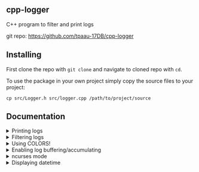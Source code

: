 ## cpp-logger
C++ program to filter and print logs

git repo: https://github.com/tpaau-17DB/cpp-logger

## Installing
First clone the repo with `git clone` and navigate to cloned repo with `cd`.

To use the package in your own project simply copy the source files to your project:
```
cp src/Logger.h src/logger.cpp /path/to/project/source
```

## Documentation

<details>

<summary>Printing logs</summary>

Use one of these methods to print logs:
* `Logger::PrintDebug`
* `Logger::PrintLog`
* `Logger::PrintWarn`
* `Logger::PrintErr`

Note that debug logs will get filtered out by default.

</details>


<details>

<summary>Filtering logs</summary>

# By verbosity

Verbosity controls which logs are suppressed and which are not.
Method `Logger::SetVerbosity(...)` is used to set the verbosity value.

Possible verbosity values are:

* [0] All - Don't suppress any logs
* [1] Standard - Only suppress debug logs (default value)
* [2] Quiet - Only show warnings and errors
* [3] ErrorsOnly - This is pretty self-explanatory

You can either use `Logger::LogLevel` enum or an int value to set verbosity to desired level.
Just make sure that verbosity value is in the range of 0-3 or you will get an error.

# Overriding log filtering

Log filtering can be disabled globally by calling `Logger::SetOverrideFiltering(bool)`.

You can disable filtering per-log by passing `overridePriority` set to `true` to any of the logging functions.

</details>


<details>

<summary>Using COLORS!</summary>

Colored logs are enabled by default.
Colors may not be supported by your terminal emulator, conflict with some features or just simply not fit your taste.
`Logger::SetNoColor(bool)` can be used to toggle color.

</details>


<details>

<summary>Enabling log buffering/accumulating</summary>

Log buffering is a feature that manages logs more efficiently.
When log buffering is enabled, logger stores messages in RAM instead of printing them directly into the terminal. 

To toggle log buffering use `Logger::SetUseLogAccumulating(bool)`.

Log buffer can be cleared completely using `Logger::ClearLogBuffer()`.

You can also write directly to the buffer using `Logger::WriteToBuffer(string&)`.

When log accumulating is enabled logs need to be "released" manually by calling `Logger::ReleaseLogBuffer()` to make them appear in the terminal.

Log formatting and filtering will be applied at buffer realease, not when a logging function is invoked!

Please make sure to clear the log buffer after releasing it; it doesn't happen automatically!

</details>


<details>

<summary>ncurses mode</summary>

Using `ncurses` mode serves as a workaround to enable logs to be displayed directly in the terminal, even while `ncurses` is running.

Method `Logger::SetNCursesMode(bool)` is used to toggle `ncurses` mode.

When `ncurses` mode is enabled `endwin()` is called before the log is printed.

</details>


<details>

<summary>Displaying datetime</summary>

The Display Dates feature adds a timestamp to each log entry.
You can toggle showing dates with `Logger::SetShowDatetime(bool)` function.

When this is enabled logs will appear like this:
```
[DEB] [14:21:24] debug
[LOG] [14:21:24] info
[WAR] [14:21:24] warning
[ERR] [14:21:24] error
```

You can customize datetime fromat with `Logger::SetDatetimeFromat(string)`.

</details>
